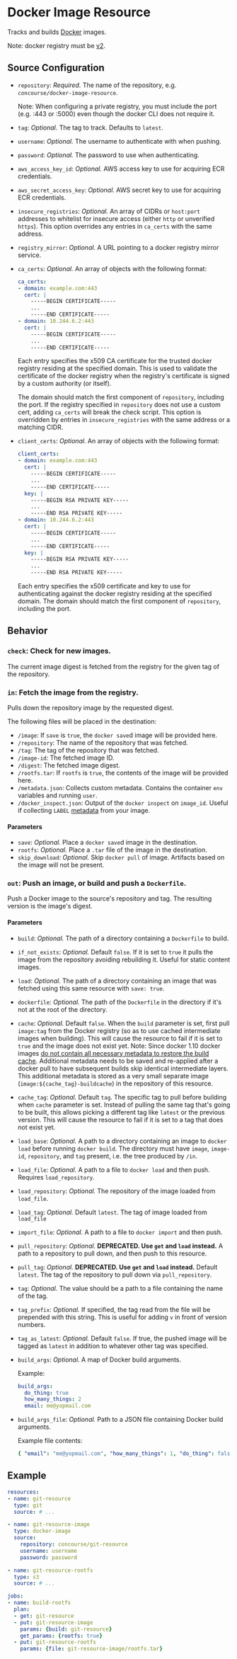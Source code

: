 # Docker Image Resource

Tracks and builds [Docker](https://docker.io) images.

Note: docker registry must be [v2](https://docs.docker.com/registry/spec/api/).

## Source Configuration

* `repository`: *Required.* The name of the repository, e.g.
`concourse/docker-image-resource`.

  Note: When configuring a private registry, you must include the port
  (e.g. :443 or :5000) even though the docker CLI does not require it.

* `tag`: *Optional.* The tag to track. Defaults to `latest`.

* `username`: *Optional.* The username to authenticate with when pushing.

* `password`: *Optional.* The password to use when authenticating.

* `aws_access_key_id`: *Optional.* AWS access key to use for acquiring ECR
  credentials.

* `aws_secret_access_key`: *Optional.* AWS secret key to use for acquiring ECR
  credentials.

* `insecure_registries`: *Optional.* An array of CIDRs or `host:port` addresses
  to whitelist for insecure access (either `http` or unverified `https`).
  This option overrides any entries in `ca_certs` with the same address.

* `registry_mirror`: *Optional.* A URL pointing to a docker registry mirror service.

* `ca_certs`: *Optional.* An array of objects with the following format:

  ```yaml
  ca_certs:
  - domain: example.com:443
    cert: |
      -----BEGIN CERTIFICATE-----
      ...
      -----END CERTIFICATE-----
  - domain: 10.244.6.2:443
    cert: |
      -----BEGIN CERTIFICATE-----
      ...
      -----END CERTIFICATE-----
  ```

  Each entry specifies the x509 CA certificate for the trusted docker registry
  residing at the specified domain. This is used to validate the certificate of
  the docker registry when the registry's certificate is signed by a custom
  authority (or itself).

  The domain should match the first component of `repository`, including the
  port. If the registry specified in `repository` does not use a custom cert,
  adding `ca_certs` will break the check script. This option is overridden by
  entries in `insecure_registries` with the same address or a matching CIDR.

* `client_certs`: *Optional.* An array of objects with the following format:

  ```yaml
  client_certs:
  - domain: example.com:443
    cert: |
      -----BEGIN CERTIFICATE-----
      ...
      -----END CERTIFICATE-----
    key: |
      -----BEGIN RSA PRIVATE KEY-----
      ...
      -----END RSA PRIVATE KEY-----
  - domain: 10.244.6.2:443
    cert: |
      -----BEGIN CERTIFICATE-----
      ...
      -----END CERTIFICATE-----
    key: |
      -----BEGIN RSA PRIVATE KEY-----
      ...
      -----END RSA PRIVATE KEY-----
  ```

  Each entry specifies the x509 certificate and key to use for authenticating
  against the docker registry residing at the specified domain. The domain
  should match the first component of `repository`, including the port.

## Behavior

### `check`: Check for new images.

The current image digest is fetched from the registry for the given tag of the
repository.


### `in`: Fetch the image from the registry.

Pulls down the repository image by the requested digest.

The following files will be placed in the destination:

* `/image`: If `save` is `true`, the `docker save`d image will be provided
  here.
* `/repository`: The name of the repository that was fetched.
* `/tag`: The tag of the repository that was fetched.
* `/image-id`: The fetched image ID.
* `/digest`: The fetched image digest.
* `/rootfs.tar`: If `rootfs` is `true`, the contents of the image will be
  provided here.
* `/metadata.json`: Collects custom metadata. Contains the container  `env` variables and running `user`.
* `/docker_inspect.json`: Output of the `docker inspect` on `image_id`. Useful if collecting `LABEL` [metadata](https://docs.docker.com/engine/userguide/labels-custom-metadata/) from your image.

#### Parameters

* `save`: *Optional.* Place a `docker save`d image in the destination.
* `rootfs`: *Optional.* Place a `.tar` file of the image in the destination.
* `skip_download`: *Optional.* Skip `docker pull` of image. Artifacts based
  on the image will not be present.


### `out`: Push an image, or build and push a `Dockerfile`.

Push a Docker image to the source's repository and tag. The resulting
version is the image's digest.

#### Parameters

* `build`: *Optional.* The path of a directory containing a `Dockerfile` to
  build.

* `if_not_exists`: *Optional.* Default `false`. If it is set to `true` it
  pulls the image from the repository avoiding rebuilding it. Useful for
  static content images.
  
* `load`: *Optional.* The path of a directory containing an image that was
  fetched using this same resource with `save: true`.

* `dockerfile`: *Optional.* The path of the `Dockerfile` in the directory if
  it's not at the root of the directory.

* `cache`: *Optional.* Default `false`. When the `build` parameter is set,
  first pull `image:tag` from the Docker registry (so as to use cached
  intermediate images when building). This will cause the resource to fail
  if it is set to `true` and the image does not exist yet.
  Note: Since docker 1.10 docker images [do not contain all necessary metadata to
  restore the build cache](https://github.com/docker/docker/issues/20316).
  Additional metadata needs to be saved and re-applied after a docker pull to have 
  subsequent builds skip identical intermediate layers. This additional
  metadata is stored as a very small separate image (`image:${cache_tag}-buildcache`)
  in the repository of this resource.
  
* `cache_tag`: *Optional.* Default `tag`. The specific tag to pull before
  building when `cache` parameter is set. Instead of pulling the same tag
  that's going to be built, this allows picking a different tag like
  `latest` or the previous version. This will cause the resource to fail
  if it is set to a tag that does not exist yet.

* `load_base`: *Optional.* A path to a directory containing an image to `docker
  load` before running `docker build`. The directory must have `image`,
  `image-id`, `repository`, and `tag` present, i.e. the tree produced by `/in`.

* `load_file`: *Optional.* A path to a file to `docker load` and then push.
  Requires `load_repository`.

* `load_repository`: *Optional.* The repository of the image loaded from `load_file`.

* `load_tag`: *Optional.* Default `latest`. The tag of image loaded from `load_file`

* `import_file`: *Optional.* A path to a file to `docker import` and then push.

* `pull_repository`: *Optional.* **DEPRECATED. Use `get` and `load` instead.** A
  path to a repository to pull down, and then push to this resource.

* `pull_tag`: *Optional.*  **DEPRECATED. Use `get` and `load` instead.** Default
  `latest`. The tag of the repository to pull down via `pull_repository`.

* `tag`: *Optional.* The value should be a path to a file containing the name
  of the tag.

* `tag_prefix`: *Optional.* If specified, the tag read from the file will be
  prepended with this string. This is useful for adding `v` in front of version
  numbers.

* `tag_as_latest`: *Optional.*  Default `false`. If true, the pushed image will
  be tagged as `latest` in addition to whatever other tag was specified.

* `build_args`: *Optional.*  A map of Docker build arguments.
  
  Example:

  ```yaml
  build_args:
    do_thing: true
    how_many_things: 2
    email: me@yopmail.com
  ```
    
* `build_args_file`: *Optional.* Path to a JSON file containing Docker build
  arguments.

  Example file contents:

    ```yaml
    { "email": "me@yopmail.com", "how_many_things": 1, "do_thing": false }
    ```            


## Example

``` yaml
resources:
- name: git-resource
  type: git
  source: # ...

- name: git-resource-image
  type: docker-image
  source:
    repository: concourse/git-resource
    username: username
    password: password

- name: git-resource-rootfs
  type: s3
  source: # ...

jobs:
- name: build-rootfs
  plan:
  - get: git-resource
  - put: git-resource-image
    params: {build: git-resource}
    get_params: {rootfs: true}
  - put: git-resource-rootfs
    params: {file: git-resource-image/rootfs.tar}
```
